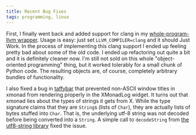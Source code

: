 ```yaml
---
title: Recent Bug Fixes
tags: programming, linux
---
```


First, I finally went back and added support for clang in my
[whole-program-llvm wrapper](https://github.com/travitch/whole-program-llvm).
Usage is easy: just set `LLVM_COMPILER=clang` and it should Just Work.
In the process of implementing this clang support I ended up feeling
pretty bad about some of the old code.  I ended up refactoring out
quite a bit and it is definitely cleaner now.  I'm still not sold on
this whole "object-oriented programming" thing, but it worked
tolerably for a small chunk of Python code.  The resulting objects
are, of course, completely arbitrary bundles of functionality.

I also fixed a bug in [taffybar](https://github.com/travitch/taffybar)
that prevented non-ASCII window titles in xmonad from rendering
properly in the XMonadLog widget.  It turns out that xmonad lies about
the types of strings it gets from X.  While the type signature claims
that they are `String`s (lists of `Char`), they are actually lists of
bytes stuffed into `Char`.  That is, the underlying utf-8 string was
not decoded before being converted into a `String`.  A simple call to
`decodeString` from
[the utf8-string library](http://hackage.haskell.org/package/utf8-string-0.3.5
"utf8-string library") fixed the issue.

